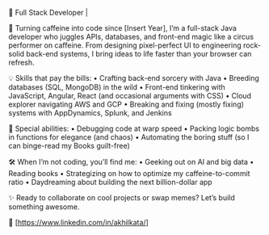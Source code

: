 🌟 Full Stack Developer |

🚀 Turning caffeine into code since [Insert Year], I’m a full-stack Java developer who juggles APIs, databases, and front-end magic like a circus performer on caffeine. From designing pixel-perfect UI to engineering rock-solid back-end systems, I bring ideas to life faster than your browser can refresh.

💡 Skills that pay the bills:
	•	Crafting back-end sorcery with Java
	•	Breeding databases (SQL, MongoDB) in the wild
	•	Front-end tinkering with JavaScript, Angular, React (and occasional arguments with CSS)
	•	Cloud explorer navigating AWS and GCP
	•	Breaking and fixing (mostly fixing) systems with AppDynamics, Splunk, and Jenkins

🎯 Special abilities:
	•	Debugging code at warp speed
	•	Packing logic bombs in functions for elegance (and chaos)
	•	Automating the boring stuff (so I can binge-read my Books guilt-free)

🛠 When I’m not coding, you’ll find me:
	•	Geeking out on AI and big data
  •	Reading books 
	•	Strategizing on how to optimize my caffeine-to-commit ratio
	•	Daydreaming about building the next billion-dollar app

✨ Ready to collaborate on cool projects or swap memes? Let’s build something awesome.

🔗 [https://www.linkedin.com/in/akhilkata/]

